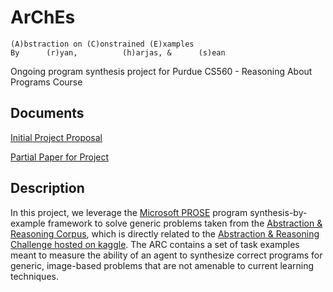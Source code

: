 # ArChEs 
```
(A)bstraction on (C)onstrained (E)xamples
By      (r)yan,          (h)arjas, &      (s)ean
```
Ongoing program synthesis project for Purdue CS560 - Reasoning About Programs Course

## Documents

[Initial Project Proposal](https://github.com/RyanLuu/ArChEs/blob/main/docs/ArChEs%20Proposal.pdf)

[Partial Paper for Project](https://github.com/RyanLuu/ArChEs/blob/main/docs/CS560_Partial_Paper.pdf)

## Description

In this project, we leverage the [Microsoft PROSE](https://www.microsoft.com/en-us/research/project/prose-framework/) program synthesis-by-example framework to solve generic problems 
taken from the [Abstraction & Reasoning Corpus](https://github.com/fchollet/ARC), which is directly related to the [Abstraction & Reasoning Challenge hosted on kaggle](https://www.kaggle.com/c/abstraction-and-reasoning-challenge). 
The ARC contains a set of task examples meant to measure the ability of an agent 
to synthesize correct programs for generic, image-based problems that are not amenable to current learning techniques.


